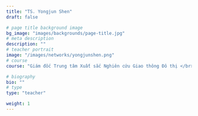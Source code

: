 ```yaml
---
title: "TS. Yongjun Shen"
draft: false

# page title background image
bg_image: "images/backgrounds/page-title.jpg"
# meta description
description: ""
# teacher portrait
image: "/images/networks/yongjunshen.png"
# course
course: "Giám đốc Trung tâm Xuất sắc Nghiên cứu Giao thông Đô thị </br> Đại học Tây Nam, Trung Quốc"

# biography
bio: ""
# type
type: "teacher"

weight: 1
---
```

